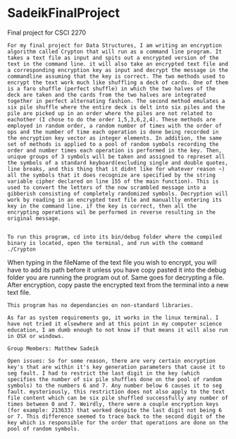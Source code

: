 # SadeikFinalProject
Final project for CSCI 2270

	For my final project for Data Structures, I am writing an encryption algorithm called Crypton that will run as a command line program. It takes a text file as input and spits out a encrypted version of the text in the command line. it will also take an encrypted text file and a corresponding encryption key as input and decrypt the message in the commandline assuming that the key is correct. The two methods used to encrypt the text work much like shuffling a deck of cards. One of them is a faro shuffle (perfect shuffle) in which the two halves of the deck are taken and the cards from the two halves are integrated together in perfect alternating fashion. The second method emulates a six pile shuffle where the entire deck is delt into six piles and the pile are picked up in an order where the piles are not related to eachother (I chose to do the order 1,5,3,6,2,4). These methods are employed in random order, a random number of times with the order of ops and the number of time each operation is done being recorded in the encryption key vector as integer elements. In addition, the same set of methods is applied to a pool of random symbols recording the order and number times each operation is performed in the key. Then, unique groups of 3 symbols will be taken and assigned to represet all the symbols of a standard keyboard(excluding single and double quotes, line breaks, and this thing that it didnt like for whatever reason ~) all the symbols that it does recognize are specified by the string variable cipher declared on line 155 of the main function). This is used to convert the letters of the now scrambled message into a gibberish consisting of completely randomized symbols. Decryption will work by reading in an encrypted text file and manuallly entering its key in the command line. if the key is correct, then all the encrypting operations wil be performed in reverse resulting in the original message.

	
	To run this program, cd into its bin/debug folder where the compiled binary is located, open the terminal, and run with the command ./Crypton 
When typing in the fileName of the text file you wish to encrypt, you will have to add its path before it unless you have copy pasted it into the debug folder you are running the program out of. Same goes for decrypting a file. After encryption, copy paste the encrypted text from the terminal into a new text file. 

	This program has no dependancies on non-standard libraries.

	As far as system requirements go, it works in the linux terminal. I have not tried it elsewhere and at this point in my computer science education, I am dumb enough to not know if that means it will also run in OSX or windows.

	Group Members: Matthew Sadeik

	Open issues: So for some reason, there are very certain encryption key's that are within it's key generation parameters that cause it to seg fault. I had to restrict the last digit in the key (which specifies the number of six pile shuffles done on the pool of random symbols) to the numbers 6 and 7. Any number below 6 causes it to seg fault. mysteriously, this restriction does not also apply to the text file content which can be six pile shuffled successfully any number of times between 0 and 7. Weirdly, there were a couple encryption keys (for example: 213633) that worked despite the last digit not being 6 or 7. This difference seemed to trace back to the second digit of the key which is responsible for the order that operations are done on the pool of random symbols.